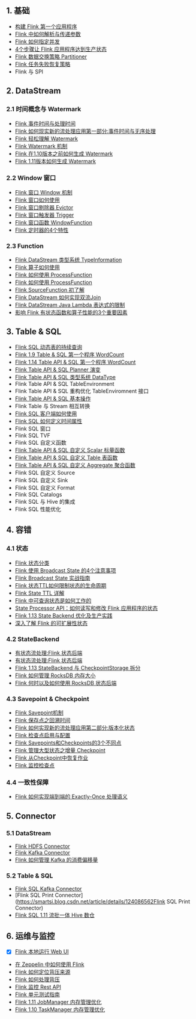 
## 1. 基础

- [构建 Flink 第一个应用程序](https://mp.weixin.qq.com/s/TXMwYonER7Cxi8qqmyMIXg)
- [Flink 中如何解析与传递参数](https://mp.weixin.qq.com/s/jKGNn3szc1aD_TU6zgKJJA)
- [Flink 如何指定并发](https://mp.weixin.qq.com/s/x3BWMZNR46sWCxa85Wgr2Q)
- [4个步骤让 Flink 应用程序达到生产状态](https://mp.weixin.qq.com/s/ssdv4r2_RDcfBX_2iDJHGg)
- [Flink 数据交换策略 Partitioner](https://mp.weixin.qq.com/s/RkHU7yFs3ikUAuGo_5NKTQ)
- [Flink 任务失败恢复策略](https://mp.weixin.qq.com/s/NahcdejoLBR0OputqpMcTw)
- Flink 与 SPI

## 2. DataStream

### 2.1 时间概念与 Watermark

- [Flink 事件时间与处理时间](https://mp.weixin.qq.com/s/zmiWiIzEgmognyQ3Pe8cYQ)
- [Flink 如何现实新的流处理应用第一部分:事件时间与无序处理](https://smartsi.blog.csdn.net/article/details/122513198)
- [Flink 轻松理解 Watermark](https://mp.weixin.qq.com/s/eVaamssSKJre755N8C-LVQ)
- [Flink Watermark 机制](https://mp.weixin.qq.com/s/ylKTLuITlG_v8Rs5DuJiwA)
- [Flink 在1.10版本之前如何生成 Watermark](https://mp.weixin.qq.com/s/kaI1wY72gb-t43Lx4E0vKQ)
- [Flink 1.11版本如何生成 Watermark](https://mp.weixin.qq.com/s/RuugIEG3f22C5R1B4McMxA)

### 2.2 Window 窗口

- [Flink 窗口 Window 机制](https://mp.weixin.qq.com/s/Hb_rosGrSRpBYuhiI9p7aQ)
- [Flink 窗口如何使用](https://mp.weixin.qq.com/s/W61LOYb4un5S6ZNJ1_ZytQ)
- [Flink 窗口剔除器 Evictor](https://mp.weixin.qq.com/s/UeAKjwF1npYx51eqnjPPYA)
- [Flink 窗口触发器 Trigger](https://mp.weixin.qq.com/s/aDfJHQGfhtftMFBVA-4x1w)
- [Flink 窗口函数 WindowFunction](https://mp.weixin.qq.com/s/ipfR1fQlErZvkS0xGDHvXA)
- [Flink 定时器的4个特性](https://mp.weixin.qq.com/s/RfnFCCNN9AYoiQOQRLVp9Q)

### 2.3 Function

- [Flink DataStream 类型系统 TypeInformation](https://smartsi.blog.csdn.net/article/details/124333830)
- [Flink 算子如何使用](https://mp.weixin.qq.com/s/7u9uR4sQAYjfHabSsUsHVQ)
- [Flink 如何使用 ProcessFunction](https://mp.weixin.qq.com/s/Eiov3mkDyGzJ2PivAToeDQ)
- [Flink 如何使用 ProcessFunction](https://mp.weixin.qq.com/s/LIoxAqUnBdpobVr_afef7Q)
- [Flink SourceFunction 初了解](https://smartsi.blog.csdn.net/article/details/123342142)
- [Flink DataStream 如何实现双流Join](https://mp.weixin.qq.com/s/fSaRaAvdchL57pUyr107Fw)
- [Flink DataStream Java Lambda 表达式的限制](https://smartsi.blog.csdn.net/article/details/120661028)
- [影响 Flink 有状态函数和算子性能的3个重要因素](https://mp.weixin.qq.com/s/FbMz9M9yNPsZyPdqfUndFQ)

## 3. Table & SQL

- [Flink SQL 动态表的持续查询](https://mp.weixin.qq.com/s/CaNPCtEjxRRhm1T1lZJj1w)
- [Flink 1.9 Table & SQL 第一个程序 WordCount](https://smartsi.blog.csdn.net/article/details/124062998)
- [Flink 1.14 Table API & SQL 第一个程序 WordCount](https://smartsi.blog.csdn.net/article/details/124110710)
- [Flink Table API & SQL Planner 演变](https://smartsi.blog.csdn.net/article/details/124159459)
- [Flink Table API & SQL 类型系统 DataType](https://smartsi.blog.csdn.net/article/details/124555713)
- Flink Table API & SQL TableEnvironment
- Flink Table API & SQL 重构优化 TableEnviromnent 接口
- [Flink Table API & SQL 基本操作](https://smartsi.blog.csdn.net/article/details/124205430)
- Flink Table 与 Stream 相互转换
- [Flink SQL 客户端如何使用](https://smartsi.blog.csdn.net/article/details/124460822)
- [Flink SQL 如何定义时间属性](https://mp.weixin.qq.com/s/BHy0ubnsYQ23wTcTGHSlKg)
- Flink SQL 窗口
- Flink SQL TVF
- Flink SQL 自定义函数
- [Flink Table API & SQL 自定义 Scalar 标量函数](https://smartsi.blog.csdn.net/article/details/124853175)
- [Flink Table API & SQL 自定义 Table 表函数](https://smartsi.blog.csdn.net/article/details/124874280)
- [Flink Table API & SQL 自定义 Aggregate 聚合函数](https://smartsi.blog.csdn.net/article/details/124891129)
- Flink SQL 自定义 Source
- Flink SQL 自定义 Sink
- Flink SQL 自定义 Format
- Flink SQL Catalogs
- Flink SQL 与 Hive 的集成
- Flink SQL 性能优化


## 4. 容错

### 4.1 状态

- [Flink 状态分类](https://smartsi.blog.csdn.net/article/details/123296073)
- [Flink 使用 Broadcast State 的4个注意事项](https://mp.weixin.qq.com/s/Pm9W6T-TNnii0sucShAFlQ)
- [Flink Broadcast State 实战指南](https://mp.weixin.qq.com/s/Y-CyFRV5BFUPhET58ZtxBQ)
- [Flink 状态TTL如何限制状态的生命周期](https://mp.weixin.qq.com/s/VuEln7_29KMt8WN1c39oGw)
- [Flink State TTL 详解](https://smartsi.blog.csdn.net/article/details/123221583)
- [Flink 中可查询状态是如何工作的](https://mp.weixin.qq.com/s/M5Zqmgt4c-E8P4WfZk6KJA)
- [State Processor API：如何读写和修改 Flink 应用程序的状态](https://smartsi.blog.csdn.net/article/details/123265728)
- [Flink 1.13 State Backend 优化及生产实践](https://smartsi.blog.csdn.net/article/details/123057769)
- [深入了解 Flink 的可扩展性状态](https://smartsi.blog.csdn.net/article/details/121006448)

### 4.2 StateBackend

- [有状态流处理:Flink 状态后端](https://mp.weixin.qq.com/s/Cxme9VlylpYD4H9ed1VNRg)
- [有状态流处理:Flink 状态后端](https://mp.weixin.qq.com/s/OWiO09tXwR609Nug7mLoSg)
- [Flink 1.13 StateBackend 与 CheckpointStorage 拆分](https://mp.weixin.qq.com/s/Hwj8mxJUB1vjZ8gnKcPKQA)
- [Flink 如何管理 RocksDB 内存大小](https://mp.weixin.qq.com/s/nRM4NmiYYeJssLOqOWz1fQ)
- [Flink 何时以及如何使用 RocksDB 状态后端](https://mp.weixin.qq.com/s/n4t50sgVkPKuSP8TdiKiwA)

### 4.3 Savepoint & Checkpoint

- [Flink Savepoint机制](https://mp.weixin.qq.com/s/kEHSkTaKY8XPteX2sUrooQ)
- [Flink 保存点之回溯时间](https://mp.weixin.qq.com/s/Tr3pRSSwyTZbezJYPcTJXw)
- [Flink 如何实现新的流处理应用第二部分:版本化状态](https://mp.weixin.qq.com/s/Ju5Swt0HZKk0FzpTUI8o4g)
- [Flink 检查点启用与配置](https://mp.weixin.qq.com/s/xLDsDdLja08w6b3C4yrCdg)
- [Flink Savepoints和Checkpoints的3个不同点](https://mp.weixin.qq.com/s/rQeJWfDz1iXOlRii__6Cwg)
- [Flink 管理大型状态之增量 Checkpoint](https://mp.weixin.qq.com/s/bZjSvkL4YN5KuT3gFcrOdA)
- [Flink 从Checkpoint中恢复作业](https://mp.weixin.qq.com/s/rncSvPKdFrT2tFMs6TZpcA)
- [Flink 监控检查点](https://mp.weixin.qq.com/s/xAr7XsxTsl7iAkWsI8yfmg)

### 4.4 一致性保障

- [Flink 如何实现端到端的 Exactly-Once 处理语义](https://mp.weixin.qq.com/s/FUToHiMDiD7wJzVG9ewa0w)

## 5. Connector

### 5.1 DataStream

- [Flink HDFS Connector](https://mp.weixin.qq.com/s/O5Hf9xeEU05uph_QnLkmlg)
- [Flink Kafka Connector](https://mp.weixin.qq.com/s/RAtNs_Xy8AjRMKoACyKCMA)
- [Flink 如何管理 Kafka 的消费偏移量](https://mp.weixin.qq.com/s/z2hkCykat0D6ckBTS6W7wA)

### 5.2 Table & SQL

- [Flink SQL Kafka Connector](https://mp.weixin.qq.com/s/QQYlyejdYKHP26h1HHXWug)
- [Flink SQL Print Connector](https://smartsi.blog.csdn.net/article/details/124086562Flink SQL Print Connector)
- [Flink SQL 1.11 流批一体 Hive 数仓](https://smartsi.blog.csdn.net/article/details/121061979)


## 6. 运维与监控

- [x] [Flink 本地运行 Web UI](https://smartsi.blog.csdn.net/article/details/124742662)
- [在 Zeppelin 中如何使用 Flink](https://mp.weixin.qq.com/s/Bh4N2bTXYC_v5mtogR-F6g)
- [Flink 如何定位背压来源](https://mp.weixin.qq.com/s/6DgUHVJZfV6p7dQupu_9Fw)
- [Flink 如何处理背压](https://mp.weixin.qq.com/s/P3eY52EHkdPr8Y6czJFVzg)
- [Flink 监控 Rest API](https://smartsi.blog.csdn.net/article/details/126087582)
- [Flink 单元测试指南](https://mp.weixin.qq.com/s/SmDajzu7MAMWi9V3ZlJbeA)
- [Flink 1.11 JobManager 内存管理优化](https://mp.weixin.qq.com/s/1Rjm8Y_YEBYjMnsyZ55YYg)
- [Flink 1.10 TaskManager 内存管理优化](https://mp.weixin.qq.com/s/w41vMmrD2QwXaolQLHg5mw)
